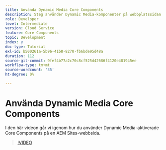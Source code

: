 ```yaml
---
title: Använda Dynamic Media Core Components
description: Steg använder Dynamic Media-komponenter på webbplatssidan
role: Developer
level: Intermediate
version: Cloud Service
feature: Core Components
topic: Development
index: y
doc-type: Tutorial
exl-id: b500261a-5b96-41b8-8270-fb6bde95d48a
duration: 112
source-git-commit: 9fef4b77a2c70c8cf525d42686f4120e481945ee
workflow-type: tm+mt
source-wordcount: '35'
ht-degree: 0%

---
```


# Använda Dynamic Media Core Components

I den här videon går vi igenom hur du använder Dynamic Media-aktiverade Core Components på en AEM Sites-webbsida.

>[!VIDEO](https://video.tv.adobe.com/v/335461?quality=12&learn=on)
